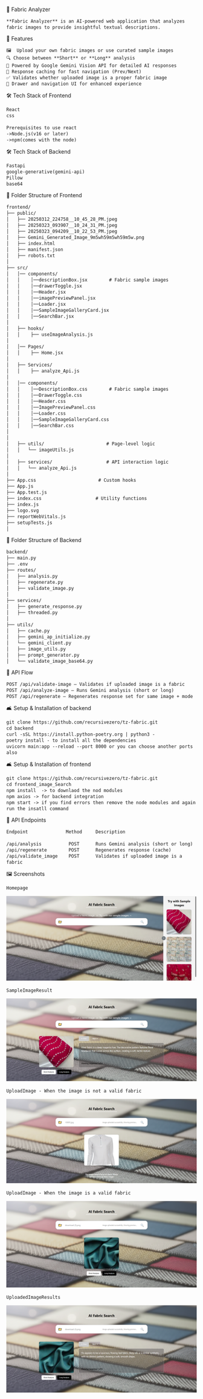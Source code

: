 🧵 Fabric Analyzer
```text
**Fabric Analyzer** is an AI-powered web application that analyzes fabric images to provide insightful textual descriptions. 
```

🚀 Features

```text
🖼  Upload your own fabric images or use curated sample images
🔍 Choose between **Short** or **Long** analysis
🤖 Powered by Google Gemini Vision API for detailed AI responses
🧠 Response caching for fast navigation (Prev/Next)
✅ Validates whether uploaded image is a proper fabric image
🧭 Drawer and navigation UI for enhanced experience
```

🛠️ Tech Stack of Frontend

```text
React
css

Prerequisites to use react
->Node.js(v16 or later)
->npm(comes with the node)
```

🛠️ Tech Stack of Backend

```text
Fastapi
google-generative(gemini-api)
Pillow
base64
```

📁 Folder Structure of Frontend

```text
frontend/
├── public/
│   ├── 20250312_224758__10_45_28_PM.jpeg
│   ├── 20250323_093907__10_24_31_PM.jpeg
│   ├── 20250323_094209__10_22_53_PM.jpeg
│   ├── Gemini_Generated_Image_9m5wh59m5wh59m5w.png
│   ├── index.html
│   ├── manifest.json
│   ├── robots.txt
│   
├── src/
│   │── components/
│   │    │──descriptionBox.jsx        # Fabric sample images
│   │    │──drawerToggle.jsx
│   │    │──Header.jsx
│   │    │──imagePreviewPanel.jsx
│   │    │──Loader.jsx
│   │    │──SampleImageGalleryCard.jsx
│   │    │──SearchBar.jsx
│
│   ├── hooks/                 
│   │    ├── useImageAnalysis.js
│   
│   │── Pages/
│   │    ├── Home.jsx
│     
│   ├── Services/  
│   │    ├── analyze_Api.js 
│     
│   │── components/
│   │    │──DescriptionBox.css        # Fabric sample images
│   │    │──DrawerToggle.css
│   │    │──Header.css
│   │    │──ImagePreviewPanel.css
│   │    │──Loader.css
│   │    │──SampleImageGalleryCard.css
│   │    │──SearchBar.css
│     
│
│   ├── utils/                       # Page-level logic
│   │   └── imageUtils.js
│
│   ├── services/                    # API interaction logic
│   │   └── analyze_Api.js
│
├── App.css                       # Custom hooks
├── App.js
├── App.test.js
├── index.css                    # Utility functions
├── index.js  
├── logo.svg
├── reportWebVitals.js 
├── setupTests.js  
│
```

📁 Folder Structure of Backend

```text
backend/
├── main.py                  
├── .env               
├── routes/
│   ├── analysis.py        
│   ├── regenerate.py         
│   ├── validate_image.py     
│              
├── services/
│   ├── generate_response.py
│   ├── threaded.py
│   
├── utils/
│   ├── cache.py       
│   ├── gemini_ap_initialize.py             
│   └── gemini_client.py          
│   ├── image_utils.py       
│   ├── prompt_generator.py             
│   └── validate_image_base64.py            
```
    
🔄 API Flow

```text
POST /api/validate-image — Validates if uploaded image is a fabric
POST /api/analyze-image — Runs Gemini analysis (short or long)
POST /api/regenerate — Regenerates response set for same image + mode
```

🛋️ Setup & Installation of backend

```text
git clone https://github.com/recursivezero/tz-fabric.git
cd backend
curl -sSL https://install.python-poetry.org | python3 -
poetry install - to install all the dependencies
uvicorn main:app --reload --port 8000 or you can choose another ports also
```

🛋️ Setup & Installation of frontend

```text
git clone https://github.com/recursivezero/tz-fabric.git
cd frontend_image_Search
npm install  -> to downlaod the nod modules
npm axios -> for backend integration
npm start -> if you find errors then remove the node modules and again run the insatll command
```

📡 API Endpoints

```text
Endpoint              Method     Description

/api/analysis          POST      Runs Gemini analysis (short or long)
/api/regenerate        POST      Regenerates response (cache)
/api/validate_image    POST      Validates if uploaded image is a fabric
```

🖼️ Screenshots

```text
Homepage
```

![Homepage](https://github.com/recursivezero/tz-fabric/blob/develop/frontend/src/assests/screenshots/Screenshot%20(219).png)

```text
SampleImageResult
```

![Results](https://github.com/recursivezero/tz-fabric/blob/develop/frontend/src/assests/screenshots/Screenshot%20(223).png)

```text
UploadImage - When the image is not a valid fabric
```

![UploadImage](https://github.com/recursivezero/tz-fabric/blob/develop/frontend/src/assests/screenshots/Screenshot%20(220).png)

```text
UploadImage - When the image is a valid fabric
```

![Results](https://github.com/recursivezero/tz-fabric/blob/develop/frontend/src/assests/screenshots/Screenshot%20(221).png)

```text
UploadedImageResults
```

![Results](https://github.com/recursivezero/tz-fabric/blob/develop/frontend/src/assests/screenshots/Screenshot%20(222).png)